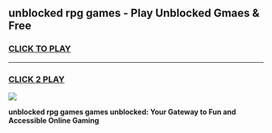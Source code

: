 
## unblocked rpg games - Play Unblocked Gmaes & Free
<h3>
<a href="https://news.freeplayer.one?title=unblocked_rpg_games&ref=23F">CLICK TO PLAY</a></h3>
<hr>

<h3>
<a href="https://news.freeplayer.one?title=unblocked_rpg_games&ref=23F">CLICK 2 PLAY</a>
  
</h3>

<a href="https://news.freeplayer.one?title=unblocked_rpg_games&ref=23F/"><img src="https://clearcache.store/games.png"></a>


**unblocked rpg games games unblocked: Your Gateway to Fun and Accessible Online Gaming**
